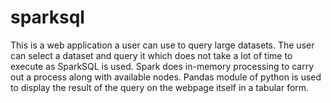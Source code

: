 # sparksql
This is a web application a user can use to query large datasets. The user can select a dataset and query it which does not take a lot of time to execute as SparkSQL is used.
Spark does in-memory processing to carry out a process along with available nodes. Pandas module of python is used to display the result of the query on the webpage itself in a tabular form.

